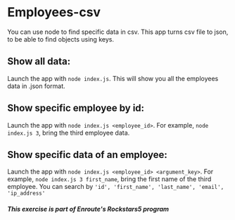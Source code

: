 # Employees-csv

  

You can use node to find specific data in csv. This app turns csv file to json, to be able to find objects using keys.

## Show all data:

Launch the app with `node index.js`. This will show you all the employees data in .json format.

## Show specific employee by id:

Launch the app with `node index.js <employee_id>`. For example, `node index.js 3`, bring the third employee data.

## Show specific data of an employee:

Launch the app with `node index.js <employee_id> <argument_key>`. For example, `node index.js 3 first_name`, bring the first name of the third employee. You can search by `'id', 'first_name', 'last_name', 'email',  'ip_address'`

#####   This exercise is part of Enroute's Rockstars5 program